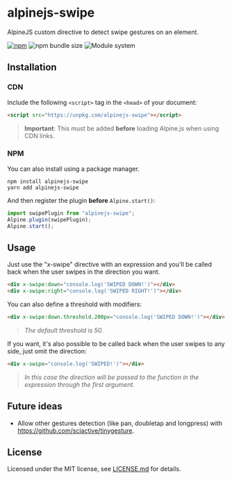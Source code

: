 # alpinejs-swipe

AlpineJS custom directive to detect swipe gestures on an element.

[![npm](https://img.shields.io/npm/v/alpinejs-swipe)](https://www.npmjs.com/package/alpinejs-swipe)
![npm bundle size](https://img.shields.io/bundlephobia/minzip/alpinejs-swipe)
![Module system](https://img.shields.io/badge/module%20system-ESM%2C%20CJS%2C%20UMD-brightgreen)

## Installation

### CDN

Include the following `<script>` tag in the `<head>` of your document:

``` html
<script src="https://unpkg.com/alpinejs-swipe"></script>
```

> **Important**: This must be added **before** loading Alpine.js when using CDN links.

### NPM

You can also install using a package manager.

```
npm install alpinejs-swipe
yarn add alpinejs-swipe
```

And then register the plugin **before** `Alpine.start()`:

```js
import swipePlugin from "alpinejs-swipe";
Alpine.plugin(swipePlugin);
Alpine.start();
```


## Usage

Just use the "x-swipe" directive with an expression and you'll be called back when the user swipes in the direction you want.

```html
<div x-swipe:down="console.log('SWIPED DOWN!')"></div>
<div x-swipe:right="console.log('SWIPED RIGHT!')"></div>
```

You can also define a threshold with modifiers:

```html
<div x-swipe:down.threshold.200px="console.log('SWIPED DOWN!')"></div>
```

> _The default threshold is 50._

If you want, it's also possible to be called back when the user swipes to any side, just omit the direction:

```html
<div x-swipe="console.log('SWIPED!')"></div>
```

> _In this case the direction will be passed to the function in the expression through the first argument._

## Future ideas

- Allow other gestures detection (like pan, doubletap and longpress) with https://github.com/sciactive/tinygesture.

## License

Licensed under the MIT license, see [LICENSE.md](LICENSE.md) for details.

